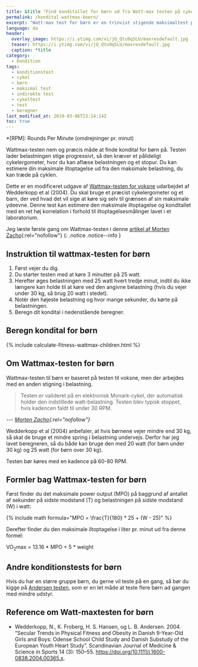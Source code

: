 ```yaml
---
title: &title "Find konditallet for børn ud fra Watt-max testen på cykel"
permalink: /kondital-wattmax-boern/
excerpt: "Watt-max test for børn er en trinvist stigende maksimaltest på ergometercykel, som du kan bruge til at udregne konditallet."
language: da
header:
  overlay_image: https://i.ytimg.com/vi/jQ_Qtu9qSLU/maxresdefault.jpg
  teaser: https://i.ytimg.com/vi/jQ_Qtu9qSLU/maxresdefault.jpg
  caption: *title
category:
  - Kondition
tags:
  - konditionstest
  - cykel
  - børn
  - maksimal test
  - indirekte test
  - cykeltest
  - test
  - beregner
last_modified_at: 2019-03-06T23:14:14Z
toc: true
---
```


*[RPM]: Rounds Per Minute (omdrejninger pr. minut)

Wattmax-testen nem og præcis måde at finde kondital for børn på. Testen lader belastningen stige progressivt, så den kræver et pålideligt cykelergometer, hvor du kan aflæse belastningen og et stopur. Du kan estimere din maksimale iltoptagelse ud fra den maksimale belastning, du kan træde på cyklen.

Dette er en modificeret udgave af [Wattmax-testen for voksne](/kondital-wattmax/) udarbejdet af Wedderkopp et al (2004). Du skal bruge et præcist cykelergometer og et barn, der ved hvad det vil sige at køre sig selv til grænsen af sin maksimale ydeevne. Denne test kan estimere den maksimale iltoptagelse og konditallet med en ret høj korrelation i forhold til iltoptagelsesmålinger lavet i et laboratorium.

Jeg læste første gang om Wattmax-testen i denne [artikel af Morten Zacho](http://web.archive.org/web/20110606132059/http://www.motion-online.dk/konditionstraening/testning/watt-max_test_for_boern/){:rel="nofollow"}
{: .notice .notice--info }

## Instruktion til wattmax-testen for børn

1. Først vejer du dig.
2. Du starter testen med at køre 3 minutter på 25 watt.
3. Herefter øges belastningen med 25 watt hvert tredje minut, indtil du ikke længere kan holde til at køre ved den angivne belastning (hvis du vejer under 30 kg, så brug 20 watt i stedet).
3. Notér den højeste belastning og hvor mange sekunder, du kørte på belastningen. 
4. Beregn dit kondital i nedenstående beregner.

## Beregn kondital for børn

{% include calculate-fitness-wattmax-children.html %}

## Om Wattmax-testen for børn

Wattmax-testen til børn er baseret på testen til voksne, men der arbejdes med en anden stigning i belastning.

> Testen er valideret på en elektronisk Monark-cykel, der automatisk holder den indstillede watt-belastning. Testen blev typisk stoppet, hvis kadencen faldt til under 30 RPM.

--- <cite>[Morten Zacho](http://web.archive.org/web/20150403145124/http://www.motion-online.dk/konditionstraening/testning/watt-max-test-for-boern/){:rel="nofollow"}</cite>

Wedderkopp et al (2004) anbefaler, at hvis børnene vejer mindre end 30 kg, så skal de bruge et mindre spring i belastning undervejs. Derfor har jeg lavet beregneren, så du både kan bruge den med 20 watt (for børn under 30 kg) og 25 watt (for børn over 30 kg).

Testen bør køres med en kadence på 60-80 RPM.

## Formler bag Wattmax-testen for børn

Først finder du det maksimale power output (MPO) på baggrund af antallet af sekunder på sidste modstand (T) og belastningen på sidste modstand (W) i watt:

{% include math formula="MPO = \frac{T}{180} * 25 + (W - 25)" %}

Derefter finder du den maksimale iltoptagelse i liter pr. minut ud fra denne formel:

VO<sub>2</sub>max = 13.16 * MPO + 5 * weight

## Andre konditionstests for børn

Hvis du har en større gruppe børn, du gerne vil teste på en gang, så bør du kigge på [Andersen testen](/andersen-test/), som er en let måde at teste flere børn ad gangen med mindre udstyr.

## Reference om Watt-maxtesten for børn

- Wedderkopp, N., K. Froberg, H. S. Hansen, og L. B. Andersen. 2004. “Secular Trends in Physical Fitness and Obesity in Danish 9-Year-Old Girls and Boys: Odense School Child Study and Danish Substudy of the European Youth Heart Study”. Scandinavian Journal of Medicine & Science in Sports 14 (3): 150–55. <https://doi.org/10.1111/j.1600-0838.2004.00365.x>.

